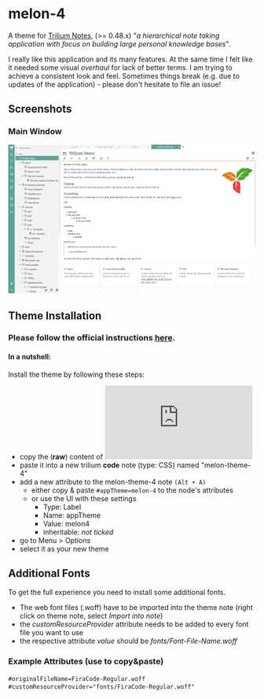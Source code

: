 # melon-4
A theme for [Trilium Notes](https://github.com/zadam/trilium), (>= 0.48.x) "_a hierarchical note taking application with focus on building large personal knowledge bases_". 

I really like this application and its many features. At the same time I felt like it needed some visual _overhaul_ for lack of better terms. I am trying to achieve a consistent look and feel. Sometimes things break (e.g. due to updates of the application) - please don't hesitate to file an issue!

## Screenshots
### Main Window
![screenshot1](/screenshots/scrn4_01.png "More info below!")


## Theme Installation

### Please follow the official instructions [here](https://github.com/zadam/trilium/wiki/Themes).

#### In a nutshell:
Install the theme by following these steps:
- copy the (**raw**) content of ![trilium-theme-melon-4.css](https://raw.githubusercontent.com/raphwriter/trilium-theme-melon/master/melon-theme-4.css)
- paste it into a new trilium **code** note (type: CSS) named "melon-theme-4"
- add a new attribute to the melon-theme-4 note `(Alt + A)`
  - either copy & paste `#appTheme=melon-4` to the node's attributes
  - or use the UI with these settings
    - Type: Label
    - Name: appTheme
    - Value: melon4
    - inheritable: _not ticked_
- go to Menu > Options
- select it as your new theme

## Additional Fonts
To get the full experience you need to install some additional fonts.
- The web font files (.woff) have to be imported into the theme note (right click on theme note, select _Import into note_)
- the _customResourceProvider_ attribute needs to be added to every font file you want to use
- the respective attribute _value_ should be _fonts/Font-File-Name.woff_

### Example Attributes (use to copy&paste)

```
#originalFileName=FiraCode-Regular.woff #customResourceProvider="fonts/FiraCode-Regular.woff"

```

